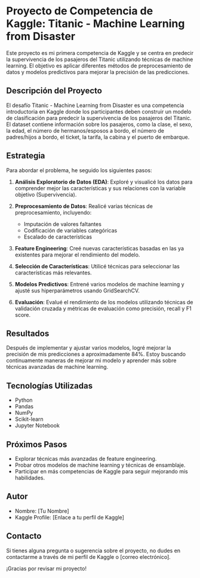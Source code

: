 # Proyecto de Competencia de Kaggle: Titanic - Machine Learning from Disaster

Este proyecto es mi primera competencia de Kaggle y se centra en predecir la supervivencia de los pasajeros del Titanic utilizando técnicas de machine learning. El objetivo es aplicar diferentes métodos de preprocesamiento de datos y modelos predictivos para mejorar la precisión de las predicciones.

## Descripción del Proyecto

El desafío Titanic - Machine Learning from Disaster es una competencia introductoria en Kaggle donde los participantes deben construir un modelo de clasificación para predecir la supervivencia de los pasajeros del Titanic. El dataset contiene información sobre los pasajeros, como la clase, el sexo, la edad, el número de hermanos/esposos a bordo, el número de padres/hijos a bordo, el ticket, la tarifa, la cabina y el puerto de embarque.

## Estrategia

Para abordar el problema, he seguido los siguientes pasos:

1. **Análisis Exploratorio de Datos (EDA)**: Exploré y visualicé los datos para comprender mejor las características y sus relaciones con la variable objetivo (Supervivencia).

2. **Preprocesamiento de Datos**: Realicé varias técnicas de preprocesamiento, incluyendo:
    - Imputación de valores faltantes
    - Codificación de variables categóricas
    - Escalado de características

3. **Feature Engineering**: Creé nuevas características basadas en las ya existentes para mejorar el rendimiento del modelo.

4. **Selección de Características**: Utilicé técnicas para seleccionar las características más relevantes.

5. **Modelos Predictivos**: Entrené varios modelos de machine learning y ajusté sus hiperparámetros usando GridSearchCV.

6. **Evaluación**: Evalué el rendimiento de los modelos utilizando técnicas de validación cruzada y métricas de evaluación como precisión, recall y F1 score.

## Resultados

Después de implementar y ajustar varios modelos, logré mejorar la precisión de mis predicciones a aproximadamente 84%. Estoy buscando continuamente maneras de mejorar mi modelo y aprender más sobre técnicas avanzadas de machine learning.

## Tecnologías Utilizadas

- Python
- Pandas
- NumPy
- Scikit-learn
- Jupyter Notebook

## Próximos Pasos

- Explorar técnicas más avanzadas de feature engineering.
- Probar otros modelos de machine learning y técnicas de ensamblaje.
- Participar en más competencias de Kaggle para seguir mejorando mis habilidades.

## Autor

- Nombre: [Tu Nombre]
- Kaggle Profile: [Enlace a tu perfil de Kaggle]

## Contacto

Si tienes alguna pregunta o sugerencia sobre el proyecto, no dudes en contactarme a través de mi perfil de Kaggle o [correo electrónico].

¡Gracias por revisar mi proyecto!
